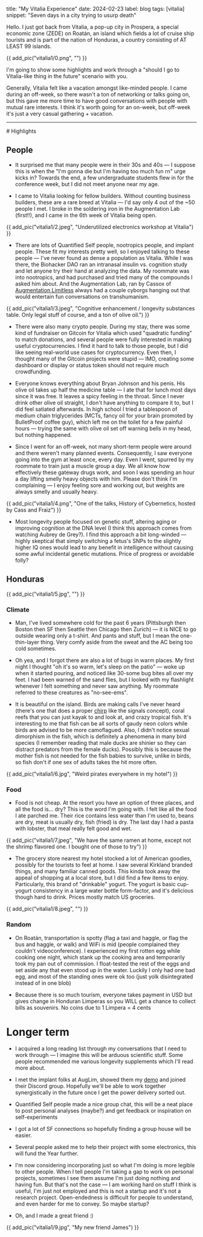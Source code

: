 title: "My Vitalia Experience"
date: 2024-02-23
label: blog
tags: [vitalia]
snippet: "Seven days in a city trying to usurp death"

Hello. I just got back from Vitalia, a pop-up city in Prospera, a special economic zone (ZEDE) on Roatán, an island which fields a lot of cruise ship tourists and is part of the nation of Honduras, a country consisting of AT LEAST 99 islands. 

{{ add_pic("vitalia1/0.png", "") }}

I'm going to show some highlights and work through a "should I go to Vitalia-like thing in the future" scenario with you.

Generally, Vitalia felt like a vacation amongst like-minded people. I came during an off-week, so there wasn't a ton of networking or talks going on, but this gave me more time to have good conversations with people with mutual rare interests. I think it's worth going for an on-week, but off-week it's just a very casual gathering + vacation.

<hr>
# Highlights

## People

- It surprised me that many people were in their 30s and 40s — I suppose this is when the "I'm gonna die but I'm having too much fun rn" urge kicks in? Towards the end, a few undergraduate students flew in for the conference week, but I did not meet anyone near my age. 

- I came to Vitalia looking for fellow builders. Without counting business builders, these are a rare breed at Vitalia — I'd say only 4 out of the ~50 people I met. I broke in the soldering iron in the Augmentation Lab (first!!), and I came in the 6th week of Vitalia being open.

{{ add_pic("vitalia1/2.jpeg", "Underutilized electronics workshop at Vitalia") }}

- There are lots of Quantified Self people, nootropics people, and implant people. These fit my interests pretty well, so I enjoyed talking to these people — I've never found as dense a population as Vitalia. While I was there, the Biohacker DAO ran an intranasal insulin vs. cognition study and let anyone try their hand at analyzing the data. My roommate was into nootropics, and had purchased and tried many of the compounds I asked him about. And the Augmentation Lab, ran by Cassox of [Augmentation Limitless](https://augmentationlimitles.ipage.com/) always had a couple cyborgs hanging out that would entertain fun conversations on transhumanism. 

{{ add_pic("vitalia1/3.jpeg", "Cognitive enhancement / longevity substances table. Only legal stuff of course, and a ton of olive oil.") }}

- There were also many crypto people. During my stay, there was some kind of fundraiser on Gitcoin for Vitalia which used "quadratic funding" to match donations, and several people were fully interested in making useful cryptocurrencies. I find it hard to talk to those people, but I did like seeing real-world use cases for cryptocurrency. Even then, I thought many of the Gitcoin projects were stupid — IMO, creating some dashboard or display or status token should not require much crowdfunding.

- Everyone knows everything about Bryan Johnson and his penis. His olive oil takes up half the medicine table — I ate that for lunch most days since it was free. It leaves a spicy feeling in the throat. Since I never drink other olive oil straight, I don't have anything to compare it to, but I did feel satiated afterwards. In high school I tried a tablespoon of medium chain triglycerides (MCTs, fancy oil for your brain promoted by BulletProof coffee guy), which left me on the toilet for a few painful hours — trying the same with olive oil set off warning bells in my head, but nothing happened. 

- Since I went for an off-week, not many short-term people were around and there weren't many planned events. Consequently, I saw everyone going into the gym at least once, every day. Even I went, spurred by my roommate to train just a muscle group a day. We all know how effectively these gateway drugs work, and soon I was spending an hour a day lifting smelly heavy objects with him. Please don't think I'm complaining — I enjoy feeling sore and working out, but weights are always smelly and usually heavy. 

{{ add_pic("vitalia1/4.png", "One of the talks, History of Cybernetics, hosted by Cass and Fraiz") }}

- Most longevity people focused on genetic stuff, altering aging or improving cognition at the DNA level (I think this approach comes from watching Aubrey de Grey?). I find this approach a bit long-winded — highly skeptical that simply switching a fetus's SNPs to the slightly higher IQ ones would lead to any benefit in intelligence without causing some awful incidental genetic mutations. Price of progress or avoidable folly?

## Honduras

{{ add_pic("vitalia1/5.jpg", "") }}

### Climate

- Man, I've lived somewhere cold for the past 6 years (Pittsburgh then Boston then SF then Seattle then Chicago then Zurich) — it is NICE to go outside wearing only a t-shirt. And pants and stuff, but I mean the one-thin-layer thing. Very comfy aside from the sweat and the AC being too cold sometimes. 

- Oh yea, and I forgot there are also a lot of bugs in warm places. My first night I thought "oh it's so warm, let's sleep on the patio" — woke up when it started pouring, and noticed like 30-some bug bites all over my feet. I had been warned of the sand flies, but I looked with my flashlight whenever I felt something and never saw anything. My roommate referred to these creatures as "no-see-ems".

- It is beautiful on the island. Birds are making calls I've never heard (there's one that does a proper [chirp](https://en.wikipedia.org/wiki/Chirp) like the signals concept), coral reefs that you can just kayak to and look at, and crazy tropical fish. It's interesting to me that fish can be all sorts of gaudy neon colors while birds are advised to be more camoflagued. Also, I didn't notice sexual dimorphism in the fish, which is definitely a phenomena in many bird species (I remember reading that male ducks are shinier so they can distract predators from the female ducks). Possibly this is because the mother fish is not needed for the fish babies to survive, unlike in birds, so fish don't if one sex of adults takes the hit more often.

{{ add_pic("vitalia1/6.jpg", "Weird pirates everywhere in my hotel") }}

### Food

- Food is not cheap. At the resort you have an option of three places, and all the food is... dry? This is the word I'm going with. I felt like all the food I ate parched me. Their rice contains less water than I'm used to, beans are dry, meat is usually dry, fish (fried) is dry. The last day I had a pasta with lobster, that meal really felt good and wet.

{{ add_pic("vitalia1/7.jpeg", "We have the same ramen at home, except not the shrimp flavored one. I bought one of those to try") }}

- The grocery store nearest my hotel stocked a lot of American goodies, possibly for the tourists to feel at home. I saw several Kirkland branded things, and many familiar canned goods. This kinda took away the appeal of shopping at a local store, but I did find a few items to enjoy. Particularly, this brand of "drinkable" yogurt. The yogurt is basic cup-yogurt consistency in a large water bottle form-factor, and it's delicious though hard to drink. Prices mostly match US groceries. 

{{ add_pic("vitalia1/8.jpeg", "") }}

### Random

- On Roatán, transportation is spotty (flag a taxi and haggle, or flag the bus and haggle, or walk) and WiFi is mid (people complained they couldn't videoconference). I experienced my first rotten egg while cooking one night, which stank up the cooking area and temporarily took my pan out of commission. I float-tested the rest of the eggs and set aside any that even stood up in the water. Luckily I only had one bad egg, and most of the standing ones were ok too (just yolk disintegrated instead of in one blob)

- Because there is so much tourism, everyone takes payment in USD but gives change in Honduran Limperas so you WILL get a chance to collect bills as souvenirs. No coins due to 1 Limpera = 4 cents


# Longer term

- I acquired a long reading list through my conversations that I need to work through — I imagine this will be arduous scientific stuff. Some people recommended me various longevity supplements which I'll read more about. 

- I met the implant folks at AugLim, showed them my [demo](../../projects/implantables) and joined their Discord group. Hopefully we'll be able to work together synergistically in the future once I get the power delivery sorted out.

- Quantified Self people made a nice group chat, this will be a neat place to post personal analyses (maybe?) and get feedback or inspiration on self-experiments

- I got a lot of SF connections so hopefully finding a group house will be easier. 

- Several people asked me to help their project with some electronics, this will fund the Year further. 

- I'm now considering incorporating just so what I'm doing is more legible to other people. When I tell people I'm taking a gap to work on personal projects, sometimes I see them assume I'm just doing nothing and having fun. But that's not the case — I am working hard on stuff I think is useful, I'm just not employed and this is not a startup and it's not a research project. Open-endedness is difficult for people to understand, and even harder for me to convey. So maybe startup? 

- Oh, and I made a great friend :)

{{ add_pic("vitalia1/9.jpg", "My new friend James") }}
